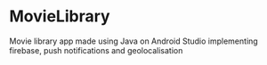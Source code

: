 # MovieLibrary

Movie library app made using Java on Android Studio implementing firebase, push notifications and geolocalisation
